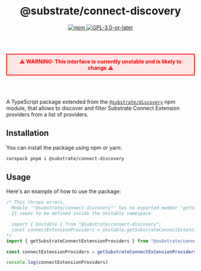 <br /><br />

<div align="center">
  <h1 align="center">@substrate/connect-discovery</h1>
  <p align="center">
    <a href="https://www.npmjs.com/package/@substrate/discovery">
      <img alt="npm" src="https://img.shields.io/npm/v/@substrate/discovery" />
    </a>
    <a href="https://github.com/paritytech/substrate-connect/blob/master/LICENSE">
      <img alt="GPL-3.0-or-later" src="https://img.shields.io/npm/l/@substrate/discovery" />
    </a>
  </p>
</div>

<br /><br />

<div align="center" style="padding: 10px; border: 2px solid red; color: red; font-weight: bold; background-color: #ffe6e6;">
  ⚠️ WARNING: This interface is currently unstable and is likely to change ⚠️
</div>

<br /><br />

A TypeScript package extended from the [`@substrate/discovery`](../discovery/README.md) npm module, that allows to discover and filter Substrate Connect Extension providers from a list of providers.

## Installation

You can install the package using npm or yarn:

```sh
corepack pnpm i @substrate/connect-discovery
```

## Usage

Here's an example of how to use the package:

```ts
/* This throws errors.
  Module '"@substrate/connect-discovery"' has no exported member 'getSubstrateConnectExtensionProviders'.
  It seems to be defined inside the Unstable namespace

  import { Unstable } from "@substrate/connect-discovery";
  const connectExtensionProviders = Unstable.getSubstrateConnectExtensionProviders();
*/ 
import { getSubstrateConnectExtensionProviders } from "@substrate/connect-discovery"

const connectExtensionProviders = getSubstrateConnectExtensionProviders()

console.log(connectExtensionProviders)
```
